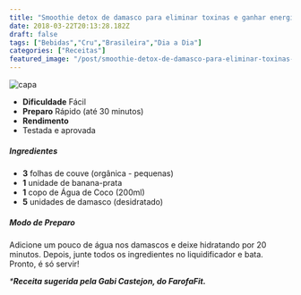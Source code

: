 ```yaml
---
title: "Smoothie detox de damasco para eliminar toxinas e ganhar energia"
date: 2018-03-22T20:13:28.182Z
draft: false
tags: ["Bebidas","Cru","Brasileira","Dia a Dia"]
categories: ["Receitas"]
featured_image: "/post/smoothie-detox-de-damasco-para-eliminar-toxinas-e-ganhar-energia.cfc6e4ff.jpg"
---
```


![capa](/post/smoothie-detox-de-damasco-para-eliminar-toxinas-e-ganhar-energia.cfc6e4ff.jpg)

*   **Dificuldade** Fácil
*   **Preparo** Rápido (até 30 minutos)
*   **Rendimento**
*   Testada e aprovada
    

##### Ingredientes

*   **3** folhas de couve (orgânica - pequenas)
*   **1** unidade de banana-prata
*   **1** copo de Água de Coco (200ml)
*   **5** unidades de damasco (desidratado)

##### Modo de Preparo

Adicione um pouco de água nos damascos e deixe hidratando por 20 minutos. Depois, junte todos os ingredientes no liquidificador e bata. Pronto, é só servir!

_***Receita sugerida pela Gabi Castejon, do FarofaFit.**_
